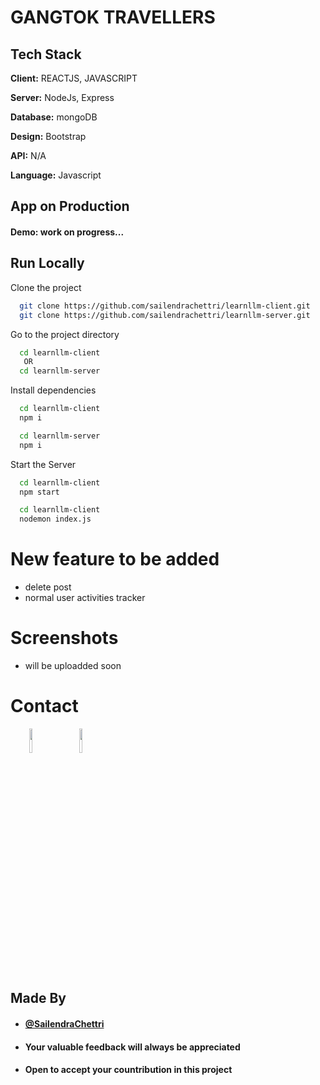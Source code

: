 
# GANGTOK TRAVELLERS

## Tech Stack

**Client:** REACTJS, JAVASCRIPT

**Server:** NodeJs, Express

**Database:** mongoDB

**Design:** Bootstrap

**API:**  N/A

**Language:** Javascript
  
## App on Production


#### Demo: work on progress...

## Run Locally

Clone the project

```bash
  git clone https://github.com/sailendrachettri/learnllm-client.git
  git clone https://github.com/sailendrachettri/learnllm-server.git
```

Go to the project directory

```bash 
  cd learnllm-client
   OR 
  cd learnllm-server

```

Install dependencies

```bash
  cd learnllm-client
  npm i

  cd learnllm-server
  npm i
```

Start the Server

```bash
  cd learnllm-client
  npm start

  cd learnllm-client
  nodemon index.js
```

# New feature to be added
- delete post
- normal user activities tracker

# Screenshots
- will be uploadded soon
<!-- <p><img src="https://drive.google.com/uc?export=view&id=1SSC2OirQhpbLov9KHRgFC__PpPby9PUB" alt="Front page"></p> -->

# Contact
<p><span style="margin-right: 30px;"></span><a href="https://www.linkedin.com/in/sailendrachettri/"><img target="_blank" src="https://cdn.jsdelivr.net/gh/devicons/devicon/icons/linkedin/linkedin-original.svg" style="width: 10%;"></a><span style="margin-right: 30px;"></span><a href="https://github.com/sailendrachettri/"><img target="_blank" src="https://cdn.jsdelivr.net/gh/devicons/devicon/icons/github/github-original.svg" style="width: 10%;"></a></p>


## Made By
- #### [@SailendraChettri](https://instagram.com/01_sailendra)
- #### Your valuable feedback will always be appreciated
- #### Open to accept your countribution in this project